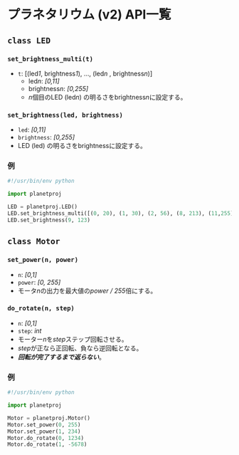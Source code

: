# プラネタリウム (v2) API一覧

## `class LED`

### `set_brightness_multi(t)`
- `t`: [(led*1*, brightness*1*), ..., (led*n* , brightness*n*)]
    - led*n*: *[0,11]*
    - brightness*n*: *[0,255]*
    - *n*個目のLED (led*n*) の明るさをbrightness*n*に設定する。

### `set_brightness(led, brightness)`
- `led`: *[0,11]*
- `brightness`: *[0,255]*
- LED (led) の明るさをbrightnessに設定する。

### 例

```python
#!/usr/bin/env python

import planetproj

LED = planetproj.LED()
LED.set_brightness_multi([(0, 20), (1, 30), (2, 56), (8, 213), (11,255)])
LED.set_brightness(9, 123)
```


## `class Motor`

### `set_power(n, power)`
- `n`: *[0,1]*
- `power`: *[0, 255]*
- モータ*n*の出力を最大値の*power / 255*倍にする。

### `do_rotate(n, step)`
- `n`: *[0,1]*
- `step`: *int*
- モーター*n*を*step*ステップ回転させる。
- *step*が正なら正回転、負なら逆回転となる。
- _**回転が完了するまで返らない**_。

### 例

```python
#!/usr/bin/env python

import planetproj

Motor = planetproj.Motor()
Motor.set_power(0, 255)
Motor.set_power(1, 234)
Motor.do_rotate(0, 1234)
Motor.do_rotate(1, -5678)
```
